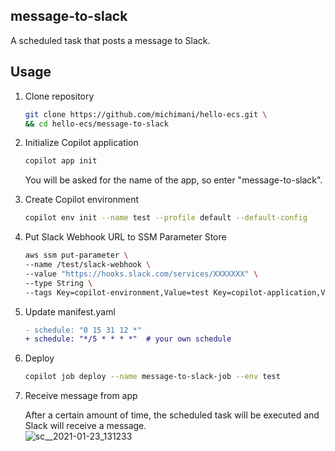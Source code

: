 message-to-slack
---

A scheduled task that posts a message to Slack.

## Usage


1. Clone repository

    ```bash
    git clone https://github.com/michimani/hello-ecs.git \
    && cd hello-ecs/message-to-slack
    ```

1. Initialize Copilot application

    ```bash
    copilot app init
    ```
    
    You will be asked for the name of the app, so enter "message-to-slack".

1. Create Copilot environment

    ```bash
    copilot env init --name test --profile default --default-config
    ```

1. Put Slack Webhook URL to SSM Parameter Store

    ```bash
    aws ssm put-parameter \
    --name /test/slack-webhook \
    --value "https://hooks.slack.com/services/XXXXXXX" \
    --type String \
    --tags Key=copilot-environment,Value=test Key=copilot-application,Value=message-to-slack
    ```

1. Update manifest.yaml

    ```diff
    - schedule: "0 15 31 12 *"
    + schedule: "*/5 * * * *"  # your own schedule
    ```

1. Deploy

    ```bash
    copilot job deploy --name message-to-slack-job --env test
    ```

1. Receive message from app

    After a certain amount of time, the scheduled task will be executed and Slack will receive a message.  
    ![sc__2021-01-23_131233](https://user-images.githubusercontent.com/9986092/105568718-eee24200-5d7e-11eb-9c19-1f7a6e8da2c1.png)
